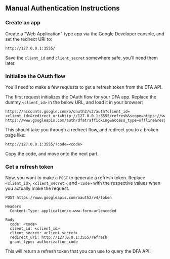 ## Manual Authentication Instructions

### Create an app

Create a "Web Application" type app via the Google Developer console, and set the redirect URI to:

```
http://127.0.0.1:3555/
```

Save the `client_id` and `client_secret` somewhere safe, you'll need them later.

### Initialize the OAuth flow

You'll need to make a few requests to get a refresh token from the DFA API.

The first request initializes the OAuth flow for your DFA app. Replace the dummy `<client_id>` in the below URL, and load it in your browser:

```
https://accounts.google.com/o/oauth2/v2/auth?client_id=<client_id>&redirect_uri=http://127.0.0.1:3555/refresh&scope=https://www.googleapis.com/auth/dfareporting https://www.googleapis.com/auth/dfatrafficking&access_type=offline&response_type=code
```

This should take you through a redirect flow, and redirect you to a broken page like:

```
http://127.0.0.1:3555/?code=<code>
```

Copy the code, and move onto the next part.

### Get a refresh token

Now, you want to make a `POST` to generate a refresh token. Replace `<client_id>`, `<client_secret>`, and `<code>` with the respective values when you actually make the request.

```
POST https://www.googleapis.com/oauth2/v4/token

Headers
  Content-Type: application/x-www-form-urlencoded

Body
  code: <code>
  client_id: <client_id>
  client_secret: <client_secret>
  redirect_uri: http://127.0.0.1:3555/refresh
  grant_type: authorization_code
```

This will return a refresh token that you can use to query the DFA API!

